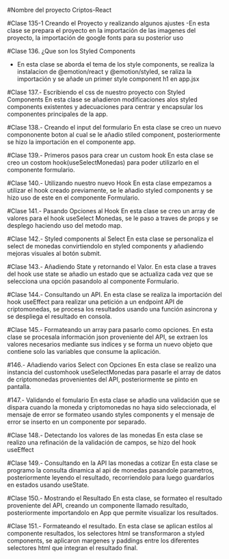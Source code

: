 #Nombre del proyecto Criptos-React

#Clase 135-1 Creando el Proyecto y realizando algunos ajustes
-En esta clase se prepara el proyecto en la importación de las imagenes del proyecto, la importación de google fonts para su posterior uso

#Clase 136. ¿Que son los Styled Components
- En esta clase se aborda el tema de los style components, se realiza la instalacion de @emotion/react y @emotion/styled, se raliza la importación y se añade un primer style component h1 en app.jsx

#Clase 137.- Escribiendo el css de nuestro proyecto con Styled Components
En esta clase se añadieron modificaciones  alos styled components existentes y adecuaciones para centrar y encapsular los componentes principales de la app.

#Clase 138.- Creando el input del formulario
En esta clase se creo un nuevo compononente boton al cual se le añadio stiled component, posteriormente se hizo la importación en el componente app.

#Clase 139.- Primeros pasos para crear un custom hook
En esta clase se creo un costom hook(useSelectMonedas) para poder utilizarlo en el componente formulario.

#Clase 140.- Utilizando nuestro nuevo Hook
En esta clase empezamos a utilizar el hook creado previamente, se le añadio styled components y se hizo uso de este en el componente Formulario.

#Clase 141.- Pasando Opciones al Hook
En esta clase se creo un array de valores para el hook useSelect Monedas, se le paso a traves de props y se desplego haciendo uso del metodo map.

#Clase 142.- Styled components al Select
En esta clase se personaliza el select de monedas convirtiendolo en styled components y añadiendo mejoras visuales al botón submit.

#Clase 143.- Añadiendo State y retornando el Valor.
En esta clase a traves del hook use state se añadio un estado que se actualiza cada vez que se selecciona una opción pasandolo al componente Formulario.

#Clase 144.- Consultando un API.
En esta clase se realiza la importación del hook useEffect para realizar una petición a un endpoint API de criptomonedas, se procesa los resultados usando una función asincrona y se despliega el resultado en consola.

#Clase 145.- Formateando un array para pasarlo como opciones.
En esta clase se procesala información json proveniente del API, se extraen los valores necesarios mediante sus indices y se forma un nuevo objeto que contiene solo las variables que consume la aplicación.

#146.- Añadiendo varios Select con Opciones
En esta clase se realizo una instancia del customhook useSelectMonedas para pasarle el array de datos de criptomonedas provenientes del API, posteriormente se pinto en pantalla.

#147.- Validando el fomulario
En esta clase se añadio una validación que se dispara cuando la moneda y criptomonedas no haya sido seleccionada, el mensaje de error se formateo usando styles components y el mensaje de error se inserto en un componente por separado.

#Clase 148.- Detectando los valores de las monedas
En esta clase se realizo una refinación de la validación de campos, se hizo del hook useEffect

#Clase 149.- Consultando en la API las monedas a cotizar
En esta clase se programo la consulta dinamica al api de monedas pasandole parametros, posteriormente leyendo el resultado, recorriendolo para luego guardarlos en estados usando useState.

#Clase 150.- Mostrando el Resultado
En esta clase, se formateo el resultado proveniente del API, creando un componente llamado resultado, posteriormente importandolo en App que permite visualizar los resultados.

#Clase 151.- Formateando el resultado.
En esta clase se aplican estilos al componente resultados, los selectores html se transformaron a styled components, se aplicaron margenes y paddings entre los diferentes  selectores html que integran el resultado final.